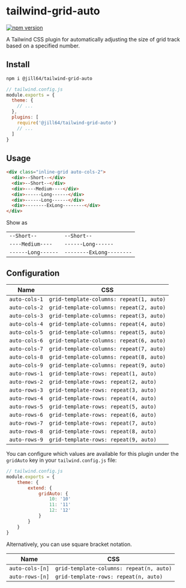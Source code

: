 # tailwind-grid-auto

[![npm version](https://badge.fury.io/js/@jill64%2Ftailwind-grid-auto.svg)](https://badge.fury.io/js/@jill64%2Ftailwind-grid-auto)

A Tailwind CSS plugin for automatically adjusting the size of grid track based on a specified number.

## Install

```sh
npm i @jill64/tailwind-grid-auto
```

```js
// tailwind.config.js
module.exports = {
  theme: {
    // ...
  },
  plugins: [
    require('@jill64/tailwind-grid-auto')
    // ...
  ]
}
```

## Usage

```html
<div class="inline-grid auto-cols-2">
  <div>--Short--</div>
  <div>--Short--</div>
  <div>----Medium----</div>
  <div>------Long------</div>
  <div>------Long------</div>
  <div>--------ExLong--------</div>
</div>
```

Show as

|                    |                          |
| ------------------ | ------------------------ |
| `--Short--`        | `--Short--`              |
| `----Medium----`   | `------Long------`       |
| `------Long------` | `--------ExLong--------` |

## Configuration

| Name          | CSS                                      |
| ------------- | ---------------------------------------- |
| `auto-cols-1` | `grid-template-columns: repeat(1, auto)` |
| `auto-cols-2` | `grid-template-columns: repeat(2, auto)` |
| `auto-cols-3` | `grid-template-columns: repeat(3, auto)` |
| `auto-cols-4` | `grid-template-columns: repeat(4, auto)` |
| `auto-cols-5` | `grid-template-columns: repeat(5, auto)` |
| `auto-cols-6` | `grid-template-columns: repeat(6, auto)` |
| `auto-cols-7` | `grid-template-columns: repeat(7, auto)` |
| `auto-cols-8` | `grid-template-columns: repeat(8, auto)` |
| `auto-cols-9` | `grid-template-columns: repeat(9, auto)` |
| `auto-rows-1` | `grid-template-rows: repeat(1, auto)`    |
| `auto-rows-2` | `grid-template-rows: repeat(2, auto)`    |
| `auto-rows-3` | `grid-template-rows: repeat(3, auto)`    |
| `auto-rows-4` | `grid-template-rows: repeat(4, auto)`    |
| `auto-rows-5` | `grid-template-rows: repeat(5, auto)`    |
| `auto-rows-6` | `grid-template-rows: repeat(6, auto)`    |
| `auto-rows-7` | `grid-template-rows: repeat(7, auto)`    |
| `auto-rows-8` | `grid-template-rows: repeat(8, auto)`    |
| `auto-rows-9` | `grid-template-rows: repeat(9, auto)`    |

You can configure which values are available for this plugin under the `gridAuto` key in your `tailwind.config.js` file:

```js
// tailwind.config.js
module.exports = {
	theme: {
		extend: {
			gridAuto: {
				10: '10'
				11: '11'
				12: '12'
			}
		}
	}
}
```

Alternatively, you can use square bracket notation.

| Name            | CSS                                      |
| --------------- | ---------------------------------------- |
| `auto-cols-[n]` | `grid-template-columns: repeat(n, auto)` |
| `auto-rows-[n]` | `grid-template-rows: repeat(n, auto)`    |
